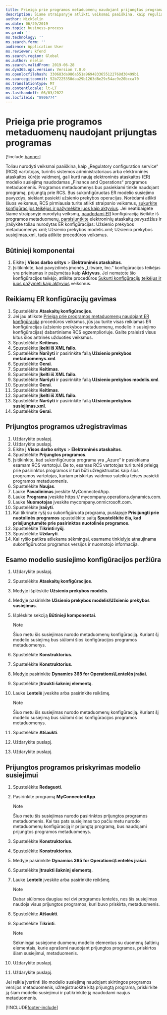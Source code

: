 ```yaml
---
title: Prieiga prie programos metaduomenų naudojant prijungtas programas
description: Šiame straipsnyje atlikti veiksmai paaiškina, kaip reguliavimo konfigūracijos tarnybos vartotojas, naudodamas metaduomenis, gali sukurti naują elektroninio ataskaitų modelio konvertavimą.
author: NickSelin
ms.date: 06/29/2019
ms.topic: business-process
ms.prod: ''
ms.technology: ''
ms.search.form: ''
audience: Application User
ms.reviewer: kfend
ms.search.region: Global
ms.author: nselin
ms.search.validFrom: 2019-06-28
ms.dyn365.ops.version: Version 7.0.0
ms.openlocfilehash: 330683da986a551a9694833655122768d30499b1
ms.sourcegitcommit: 52b7225350daa29b1263d8e29c54ac9e20bcca70
ms.translationtype: MT
ms.contentlocale: lt-LT
ms.lasthandoff: 06/03/2022
ms.locfileid: "8906774"
---
```

# <a name="access-application-metadata-by-using-connected-applications"></a>Prieiga prie programos metaduomenų naudojant prijungtas programas

[!include [banner](../../includes/banner.md)]

Toliau nurodyti veiksmai paaiškina, kaip „Regulatory configuration service“ (RCS) vartotojas, turintis sistemos administratoriaus arba elektroninės ataskaitos kūrėjo vaidmenį, gali kurti naują elektroninės ataskaitos (ER) modelio susiejimą naudodamas „Finance and Operations“ programos metaduomenis. Programos metaduomenys bus pasiekiami tinkle naudojant programą, prijungtą prie RCS. Bus sukonfigūruotas ER modelio susiejimo pavyzdys, siekiant pasiekti užsienio prekybos operacijas. Norėdami atlikti šiuos veiksmus, RCS pirmiausia turite atlikti straipsnio veiksmus, [sukurkite konfigūracijos teikėjus ir pažymėkite juos kaip aktyvius](er-configuration-provider-mark-it-active-2016-11.md). Jei neatibaigėte šiame straipsnyje nurodytų veiksmų, [naudodami ER](access-application-metadata-er-configuration.md) konfigūraciją išeikite iš programos metaduomenų, [parsisiuntkite](https://download.microsoft.com/download/0/4/e/04e13839-e423-442b-a6c2-dd35b1045c2d/Dynamics%20365%20for%20Finance%20and%20Operations%208.1%20Electronic%20reporting%20task%20guides.zip) elektroninių ataskaitų pavyzdžius ir įrašykite toliau nurodytas ER konfigūracijas: Užsienio prekybos metaduomenys.xml; Užsienio prekybos modelis.xml; Užsienio prekybos susiejimas.xml, tada atlikite procedūros veiksmus.

## <a name="prerequisites"></a>Būtinieji komponentai
1. Eikite į **Visos darbo sritys** > **Elektroninės ataskaitos**. 
2. Įsitikinkite, kad pavyzdinės įmonės „Litware, Inc.” konfigūracijos teikėjas yra prieinamas ir pažymėtas kaip **Aktyvus**. Jei nematote šio konfigūracijos teikėjo, atlikite procedūros [Sukurti konfigūracijų teikėjus ir juos pažymėti kaip aktyvius](er-configuration-provider-mark-it-active-2016-11.md) veiksmus. 

## <a name="get-required-er-configurations"></a>Reikiamų ER konfigūracijų gavimas
1. Spustelėkite **Ataskaitų konfigūracijos**. 
2. Jei jau atlikote [Prieiga prie programos metaduomenų naudojant ER konfigūraciją](access-application-metadata-er-configuration.md) procedūros veiksmus, jūs jau turite visas reikiamas ER konfigūracijas (užsienio prekybos metaduomenų, modelio ir susiejimo konfigūracijas) dabartiniame RCS egzemplioriuje. Galite praleisti visus kitus šios antrinės užduoties veiksmus. 
3. Spustelėkite **Keitimas**. 
4. Spustelėkite **Įkelti iš XML failo**. 
5. Spustelėkite **Naršyti** ir pasirinkite failą **Užsienio prekybos metaduomenys.xml**. 
6. Spustelėkite **Gerai**. 
7. Spustelėkite **Keitimas**. 
8. Spustelėkite **Įkelti iš XML failo**. 
9. Spustelėkite **Naršyti** ir pasirinkite failą **Užsienio prekybos modelis.xml**. 
10. Spustelėkite **Gerai**. 
11. Spustelėkite **Keitimas**. 
12. Spustelėkite **Įkelti iš XML failo**. 
13. Spustelėkite **Naršyti** ir pasirinkite failą **Užsienio prekybos susiejimas.xml**. 
14. Spustelėkite **Gerai**. 

## <a name="register-a-connected-application"></a>Prijungtos programos užregistravimas
1. Uždarykite puslapį. 
2. Uždarykite puslapį. 
3. Eikite į **Visos darbo sritys** > **Elektroninės ataskaitos**. 
4. Spustelėkite **Prijungtos programos**. 
5. Įsitikinkite, kad sukonfigūruota programa yra „Azure“ ir pasiekiama esamam RCS vartotojui. Be to, esamas RCS vartotojas turi turėti prieigą prie pasirinktos programos ir turi būti užregistruotas kaip šios programos vartotojas, kuriam priskirtas vaidmuo suteikia teises pasiekti programos metaduomenis. 
6. Spustelėkite **Naujas**. 
7. Lauke **Pavadinimas** įveskite MyConnectedApp. 
8. Lauke **Programa** įveskite https:// mycompany.operations.dynamics.com. 
9. Lauke **Nuomotojas** įveskite mycompany.onmicrosoft.com. 
10. Spustelėkite **Įrašyti**. 
11. Kai tikrinate ryšį su sukonfigūruota programa, puslapyje **Prisijungti prie nuotolinės programos** spustelėkite saitą **Spustelėkite čia, kad prisijungtumėte prie pasirinktos nuotolinės programos**. 
12. Spustelėkite **Tikrinti ryšį**. 
13. Spustelėkite **Uždaryti**. 
14. Kai ryšio patikra atliekama sėkmingai, esamame tinklelyje atnaujinama sukonfigūruotos programos versijos ir nuomotojo informacija. 

## <a name="review-existing-model-mapping-configuration"></a>Esamo modelio susiejimo konfigūracijos peržiūra
1. Uždarykite puslapį. 
2. Spustelėkite **Ataskaitų konfigūracijos**. 
3. Medyje išplėskite **Užsienio prekybos modelis**. 
4. Medyje pasirinkite **Užsienio prekybos modelis\Užsienio prekybos susiejimas**. 
5. Išplėskite sekciją **Būtinieji komponentai**. 

    > [!NOTE]
    > Šiuo metu šis susiejimas nurodo metaduomenų konfigūraciją. Kuriant šį modelio susiejimą bus siūlomi šios konfigūracijos programos metaduomenys. 

6. Spustelėkite **Konstruktorius**. 
7. Spustelėkite **Konstruktorius**. 
8. Medyje pasirinkite **Dynamics 365 for Operations\Lentelės įrašai**. 
9. Spustelėkite **Įtraukti šakninį elementą**. 
10. Lauke **Lentelė** įveskite arba pasirinkite reikšmę. 

    > [!NOTE]
    > Šiuo metu šis susiejimas nurodo metaduomenų konfigūraciją. Kuriant šį modelio susiejimą bus siūlomi šios konfigūracijos programos metaduomenys. 

11. Spustelėkite **Atšaukti**. 
12. Uždarykite puslapį. 
13. Uždarykite puslapį. 

## <a name="assign-connected-application-to-model-mapping"></a>Prijungtos programos priskyrimas modelio susiejimui 
1. Spustelėkite **Redaguoti**. 
2. Pasirinkite programą **MyConnectedApp**. 

    > [!NOTE]
    > Šiuo metu šis susiejimas nurodo pasirinktos prijungtos programos metaduomenis. Kai tas pats susiejimas tuo pačiu metu nurodo metaduomenų konfigūraciją ir prijungtą programą, bus naudojami prijungtos programos metaduomenys. 

3. Spustelėkite **Konstruktorius**. 
4. Spustelėkite **Konstruktorius**. 
5. Medyje pasirinkite **Dynamics 365 for Operations\Lentelės įrašai**. 
6. Spustelėkite **Įtraukti šakninį elementą**. 
7. Lauke **Lentelė** įveskite arba pasirinkite reikšmę. 

    > [!NOTE]
    > Dabar siūlomos daugiau nei dvi programos lentelės, nes šis susiejimas naudoja visus prijungtos programos, kuri buvo priskirta, metaduomenis. 

8. Spustelėkite **Atšaukti**. 
9. Spustelėkite **Tikrinti**. 

    > [!NOTE]
    > Sėkmingai susiejome duomenų modelio elementus su duomenų šaltinių elementais, kurie aprašomi naudojant prijungtos programos, priskirtos šiam susiejimui, metaduomenis. 

10. Uždarykite puslapį. 
11. Uždarykite puslapį. 

Jei reikia įvertinti šio modelio susiejimą naudojant skirtingos programos versijos metaduomenis, užregistruokite kitą prijungtą programą, priskirkite ją šiam modelio susiejimui ir patikrinkite ją naudodami naujus metaduomenis.


[!INCLUDE[footer-include](../../../../includes/footer-banner.md)]
